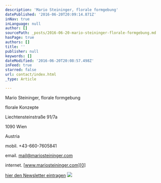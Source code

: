 ```yaml
---
description: 'Mario Steininger, florale formgebung'
datePublished: '2016-06-20T20:09:14.871Z'
inNav: true
inLanguage: null
author: []
sourcePath: _posts/2016-06-20-mario-steininger-florale-formgebung.md
hasPage: true
authors: []
title: ''
publisher: null
keywords: []
dateModified: '2016-06-20T20:08:57.498Z'
inFeed: true
starred: false
url: contact/index.html
_type: Article

---
```

Mario Steininger, florale formgebung

florale Konzepte

Liechtensteinstraße 91/7a

1090 Wien

Austria

mobil. +43-660-7605841

email. mail@mariosteininger.com

internet. [www.mariosteininger.com][0]

[hier den Newsletter eintragen][1]
![](https://the-grid-user-content.s3-us-west-2.amazonaws.com/9019fbe5-7701-49e1-bd58-f3a9b77871d3.png)

[0]: http://www.mariosteininger.com/
[1]: http://eepurl.com/qFO3D